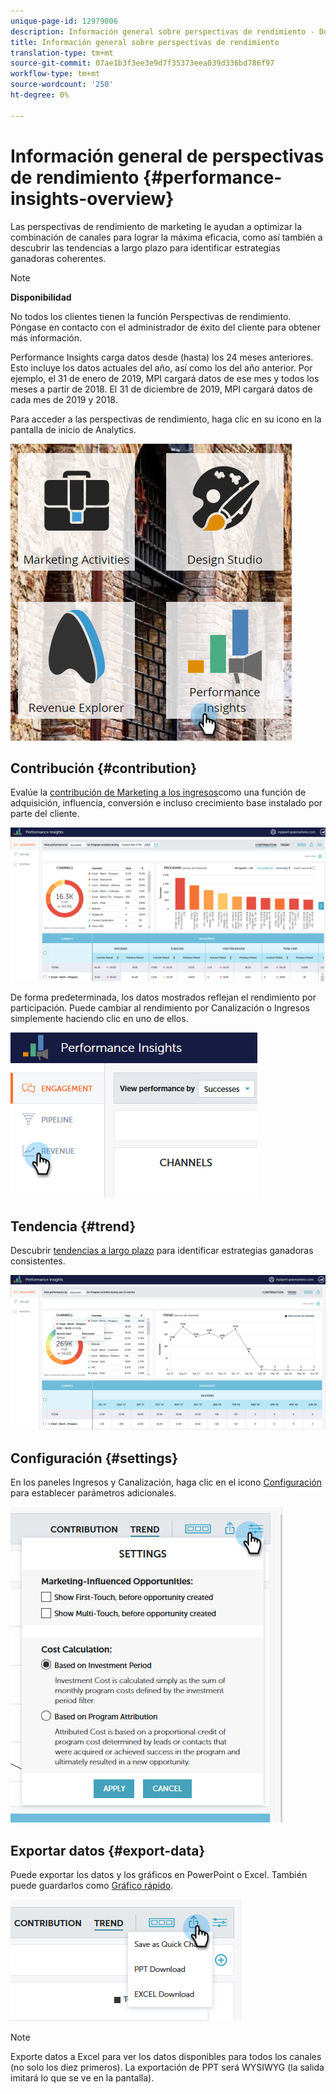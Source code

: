```yaml
---
unique-page-id: 12979006
description: Información general sobre perspectivas de rendimiento - Documentos de marketing - Documentación del producto
title: Información general sobre perspectivas de rendimiento
translation-type: tm+mt
source-git-commit: 07ae1b3f3ee3e9d7f35373eea039d336bd786f97
workflow-type: tm+mt
source-wordcount: '250'
ht-degree: 0%

---
```



# Información general de perspectivas de rendimiento {#performance-insights-overview}

Las perspectivas de rendimiento de marketing le ayudan a optimizar la combinación de canales para lograr la máxima eficacia, como así también a descubrir las tendencias a largo plazo para identificar estrategias ganadoras coherentes.

>[!NOTE]
>
>**Disponibilidad**
>
>No todos los clientes tienen la función Perspectivas de rendimiento. Póngase en contacto con el administrador de éxito del cliente para obtener más información.

Performance Insights carga datos desde (hasta) los 24 meses anteriores. Esto incluye los datos actuales del año, así como los del año anterior. Por ejemplo, el 31 de enero de 2019, MPI cargará datos de ese mes y todos los meses a partir de 2018. El 31 de diciembre de 2019, MPI cargará datos de cada mes de 2019 y 2018.

Para acceder a las perspectivas de rendimiento, haga clic en su icono en la pantalla de inicio de Analytics.

![](assets/one.png)

## Contribución {#contribution}

Evalúe la [contribución de Marketing a los ingresos](http://docs.marketo.com/x/QAvG)como una función de adquisición, influencia, conversión e incluso crecimiento base instalado por parte del cliente.

![](assets/two.png)

De forma predeterminada, los datos mostrados reflejan el rendimiento por participación. Puede cambiar al rendimiento por Canalización o Ingresos simplemente haciendo clic en uno de ellos.

![](assets/3.png)

## Tendencia {#trend}

Descubrir [tendencias a largo plazo](http://docs.marketo.com/x/QgvG) para identificar estrategias ganadoras consistentes.

![](assets/4.png)

## Configuración {#settings}

En los paneles Ingresos y Canalización, haga clic en el icono [Configuración](http://docs.marketo.com/x/pIDS) para establecer parámetros adicionales.

![](assets/5.png)

## Exportar datos {#export-data}

Puede exportar los datos y los gráficos en PowerPoint o Excel. También puede guardarlos como [Gráfico rápido](https://docs.marketo.com/x/iRLG).

![](assets/6.png)

>[!NOTE]
>
>Exporte datos a Excel para ver los datos disponibles para todos los canales (no solo los diez primeros). La exportación de PPT será WYSIWYG (la salida imitará lo que se ve en la pantalla).

